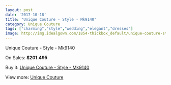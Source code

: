 ```yaml
---
layout: post
date: '2017-10-18'
title: "Unique Couture - Style - Mk9140"
category: Unique Couture
tags: ["charming","style","wedding","elegant","dresses"]
image: http://img.idealgown.com/1854-thickbox_default/unique-couture-style-mk9140.jpg
---
```

Unique Couture - Style - Mk9140

On Sales: **$201.495**
<a href="https://www.idealgown.com/en/unique-couture/878-unique-couture-style-mk9140.html"><amp-img layout="responsive" width="600" height="600" src="//img.idealgown.com/1854-thickbox_default/unique-couture-style-mk9140.jpg" alt="Unique Couture - Style - Mk9140 0" /></a>
<a href="https://www.idealgown.com/en/unique-couture/878-unique-couture-style-mk9140.html"><amp-img layout="responsive" width="600" height="600" src="//img.idealgown.com/1855-thickbox_default/unique-couture-style-mk9140.jpg" alt="Unique Couture - Style - Mk9140 1" /></a>

Buy it: [Unique Couture - Style - Mk9140](https://www.idealgown.com/en/unique-couture/878-unique-couture-style-mk9140.html "Unique Couture - Style - Mk9140")

View more: [Unique Couture](https://www.idealgown.com/en/11-unique-couture "Unique Couture")